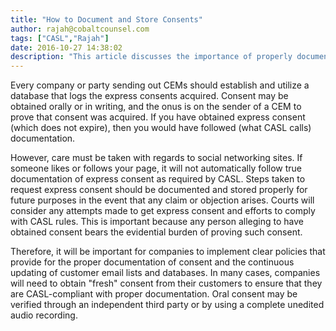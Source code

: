 ```yaml
---
title: "How to Document and Store Consents"
author: rajah@cobaltcounsel.com
tags: ["CASL","Rajah"]
date: 2016-10-27 14:38:02
description: "This article discusses the importance of properly documenting and sotring cosent in cause any claim or objection arises."
---
```


Every company or party sending out CEMs should establish and utilize a database that logs the express consents acquired. Consent may be obtained orally or in writing, and the onus is on the sender of a CEM to prove that consent was acquired. If you have obtained express consent (which does not expire), then you would have followed (what CASL calls) documentation.

However, care must be taken with regards to social networking sites. If someone likes or follows your page, it will not automatically follow true documentation of express consent as required by CASL. Steps taken to request express consent should be documented and stored properly for future purposes in the event that any claim or objection arises. Courts will consider any attempts made to get express consent and efforts to comply with CASL rules. This is important because any person alleging to have obtained consent bears the evidential burden of proving such consent.

Therefore, it will be important for companies to implement clear policies that provide for the proper documentation of consent and the continuous updating of customer email lists and databases. In many cases, companies will need to obtain "fresh" consent from their customers to ensure that they are CASL-compliant with proper documentation. Oral consent may be verified through an independent third party or by using a complete unedited audio recording.
